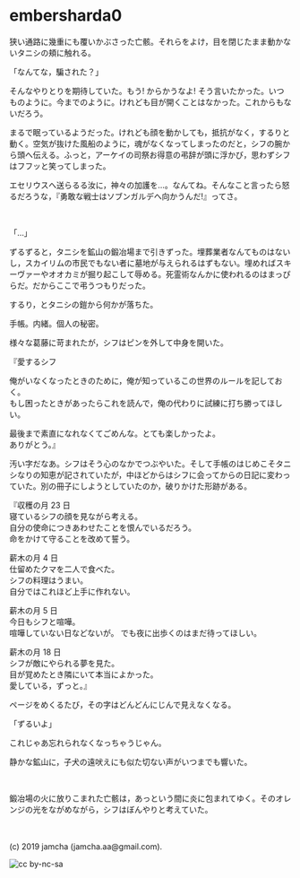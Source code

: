 

# embersharda0

狭い通路に幾重にも覆いかぶさった亡骸。それらをよけ，目を閉じたまま動かないタニシの頬に触れる。

「なんてな，騙された？」

そんなやりとりを期待していた。もう! からかうなよ! そう言いたかった。いつものように。今までのように。けれども目が開くことはなかった。これからもないだろう。

まるで眠っているようだった。けれども顔を動かしても，抵抗がなく，するりと動く。空気が抜けた風船のように，魂がなくなってしまったのだと，シフの腕から頭へ伝える。ふっと，アーケイの司祭お得意の弔辞が頭に浮かび，思わずシフはフフッと笑ってしまった。

エセリウスへ送らるる汝に，神々の加護を…。なんてね。そんなこと言ったら怒るだろうな，『勇敢な戦士はソブンガルデへ向かうんだ!』ってさ。

<br>

「…」

ずるずると，タニシを鉱山の鍛冶場まで引きずった。埋葬業者なんてものはないし，スカイリムの市民でもない者に墓地が与えられるはずもない。埋めればスキーヴァーやオオカミが掘り起こして辱める。死霊術なんかに使われるのはまっぴらだ。だからここで弔うつもりだった。

するり，とタニシの鎧から何かが落ちた。

手帳。内緒。個人の秘密。

様々な葛藤に苛まれたが，シフはピンを外して中身を開いた。

『愛するシフ

俺がいなくなったときのために，俺が知っているこの世界のルールを記しておく。  
もし困ったときがあったらこれを読んで，俺の代わりに試練に打ち勝ってほしい。

最後まで素直になれなくてごめんな。とても楽しかったよ。  
ありがとう。』

汚い字だなあ。シフはそう心のなかでつぶやいた。そして手帳のはじめこそタニシなりの知恵が記されていたが，中ほどからはシフに会ってからの日記に変わっていた。別の冊子にしようとしていたのか，破りかけた形跡がある。

『収穫の月 23 日  
寝ているシフの顔を見ながら考える。  
自分の使命につきあわせたことを恨んでいるだろう。  
命をかけて守ることを改めて誓う。

薪木の月 4 日  
仕留めたクマを二人で食べた。  
シフの料理はうまい。  
自分ではこれほど上手に作れない。

薪木の月 5 日  
今日もシフと喧嘩。  
喧嘩していない日などないが。
でも夜に出歩くのはまだ待ってほしい。

薪木の月 18 日  
シフが敵にやられる夢を見た。  
目が覚めたとき隣にいて本当によかった。  
愛している，ずっと。』

ページをめくるたび，その字はどんどんにじんで見えなくなる。

「ずるいよ」

これじゃあ忘れられなくなっちゃうじゃん。

静かな鉱山に，子犬の遠吠えにも似た切ない声がいつまでも響いた。

<br>

鍛冶場の火に放りこまれた亡骸は，あっという間に炎に包まれてゆく。そのオレンジの光をながめながら，シフはぼんやりと考えていた。

<br>
<br>
(c) 2019 jamcha (jamcha.aa@gmail.com).

![cc by-nc-sa](https://i.creativecommons.org/l/by-nc-sa/4.0/88x31.png)

